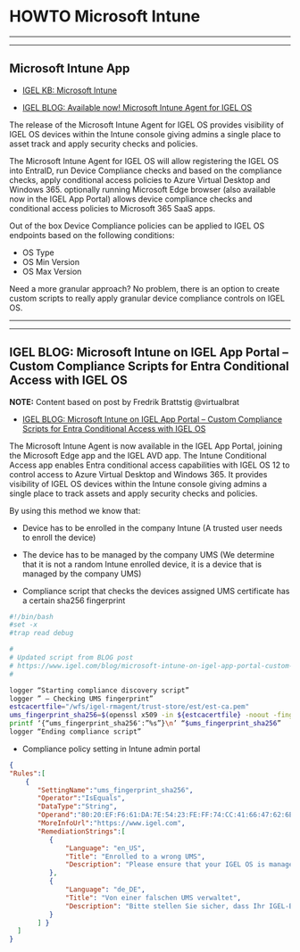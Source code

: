 # HOWTO Microsoft Intune

-----

-----

## Microsoft Intune App

- [IGEL KB: Microsoft Intune](https://kb.igel.com/en/igel-apps/current/microsoft-intune)

- [IGEL BLOG: Available now! Microsoft Intune Agent for IGEL OS](https://www.igel.com/blog/available-now-microsoft-intune-agent-for-igel-os/)

The release of the Microsoft Intune Agent for IGEL OS provides visibility of IGEL OS devices within the Intune console giving admins a single place to asset track and apply security checks and policies.

The Microsoft Intune Agent for IGEL OS will allow registering the IGEL OS into EntraID, run Device Compliance checks and based on the compliance checks, apply conditional access policies to Azure Virtual Desktop and Windows 365. optionally running Microsoft Edge browser (also available now in the IGEL App Portal) allows device compliance checks and conditional access policies to Microsoft 365 SaaS apps.

Out of the box Device Compliance policies can be applied to IGEL OS endpoints based on the following conditions:

- OS Type
- OS Min Version
- OS Max Version

Need a more granular approach? No problem, there is an option to create custom scripts to really apply granular device compliance controls on IGEL OS.

-----

-----

## IGEL BLOG: Microsoft Intune on IGEL App Portal – Custom Compliance Scripts for Entra Conditional Access with IGEL OS

**NOTE:** Content based on post by Fredrik Brattstig @virtualbrat

- [IGEL BLOG: Microsoft Intune on IGEL App Portal – Custom Compliance Scripts for Entra Conditional Access with IGEL OS](https://www.igel.com/blog/microsoft-intune-on-igel-app-portal-custom-compliance-scripts-for-entra-conditional-access-with-igel-os/)

The Microsoft Intune Agent is now available in the IGEL App Portal, joining the Microsoft Edge app and the IGEL AVD app. The Intune Conditional Access app enables Entra conditional access capabilities with IGEL OS 12 to control access to Azure Virtual Desktop and Windows 365. It provides visibility of IGEL OS devices within the Intune console giving admins a single place to track assets and apply security checks and policies.

By using this method we know that:

- Device has to be enrolled in the company Intune (A trusted user needs to enroll the device)
- The device has to be managed by the company UMS (We determine that it is not a random Intune enrolled device, it is a device that is managed by the company UMS)

- Compliance script that checks the devices assigned UMS certificate has a certain sha256 fingerprint

```bash linenums="1"
#!/bin/bash
#set -x
#trap read debug

#
# Updated script from BLOG post
# https://www.igel.com/blog/microsoft-intune-on-igel-app-portal-custom-compliance-scripts-for-entra-conditional-access-with-igel-os/
#

logger “Starting compliance discovery script”
logger ” – Checking UMS fingerprint”
estcacertfile="/wfs/igel-rmagent/trust-store/est/est-ca.pem"
ums_fingerprint_sha256=$(openssl x509 -in ${estcacertfile} -noout -fingerprint -sha256 | cut -d "=" -f2)
printf ‘{“ums_fingerprint_sha256″:”%s”}\n’ “$ums_fingerprint_sha256”
logger “Ending compliance script”
```

- Compliance policy setting in Intune admin portal

```json linenums="1"
{
"Rules":[
    {
       "SettingName":"ums_fingerprint_sha256",
       "Operator":"IsEquals",
       "DataType":"String",
       "Operand":"80:20:EF:F6:61:DA:7E:54:23:FE:FF:74:CC:41:66:47:62:6E:E3:4C:36:14:17:4A:1B:17:81:AF:6D:81:BF:20",
       "MoreInfoUrl":"https://www.igel.com",
       "RemediationStrings":[
          {
              "Language": "en_US",
              "Title": "Enrolled to a wrong UMS",
              "Description": "Please ensure that your IGEL OS is managed by the correct UMS."
          },
          {
              "Language": "de_DE",
              "Title": "Von einer falschen UMS verwaltet",
              "Description": "Bitte stellen Sie sicher, dass Ihr IGEL-Betriebssystem von der richtigen UMS verwaltet wird."
          }
       ] }
  ]
}
```